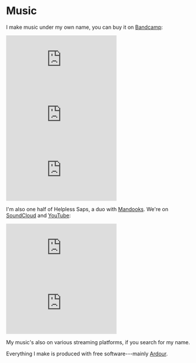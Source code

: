 # Music

I make music under my own name, you can buy it on [Bandcamp](https://xavierlambein.bandcamp.com/):

<div class="music-list">
  <iframe class="music-item" style="border: 0;" src="https://bandcamp.com/EmbeddedPlayer/track=3867658800/size=large/bgcol=ffffff/linkcol=b00000/minimal=true/transparent=true/" seamless><a href="https://xavierlambein.bandcamp.com/track/plastic-white-pearls">Plastic White Pearls by Xavier Lambein</a></iframe>
  <iframe class="music-item" style="border: 0;" src="https://bandcamp.com/EmbeddedPlayer/track=2626406134/size=large/bgcol=ffffff/linkcol=b00000/minimal=true/transparent=true/" seamless><a href="https://xavierlambein.bandcamp.com/track/mittens">mittens by Xavier Lambein</a></iframe>
  <iframe class="music-item" style="border: 0;" src="https://bandcamp.com/EmbeddedPlayer/album=4167300451/size=large/bgcol=ffffff/linkcol=b00000/tracklist=false/minimal=true/transparent=true/" seamless><a href="https://xavierlambein.bandcamp.com/album/non-breaking-space">Non-breaking Space by Xavier Lambein</a></iframe>
</div>

I'm also one half of Helpless Saps, a duo with [Mandooks](https://www.mandooks.com).  We're on [SoundCloud](https://soundcloud.com/helpless-saps) and [YouTube](https://www.youtube.com/channel/UCQGdPXe1KbXGKJ8BFO0Ri2Q):

<div class="music-list">
  <iframe class="music-item" src="https://www.youtube.com/embed/Wdki-RO94v4" title="YouTube video player" frameborder="0" allow="accelerometer; autoplay; clipboard-write; encrypted-media; gyroscope; picture-in-picture" allowfullscreen></iframe>
  <iframe class="music-item" scrolling="no" frameborder="no" allow="autoplay" src="https://w.soundcloud.com/player/?url=https%3A//api.soundcloud.com/tracks/918554554&color=%23b00000&auto_play=false&hide_related=false&show_comments=true&show_user=true&show_reposts=false&show_teaser=true&visual=true"></iframe>
</div>

My music's also on various streaming platforms, if you search for my name.

Everything I make is produced with free software---mainly [Ardour](https://ardour.org).

